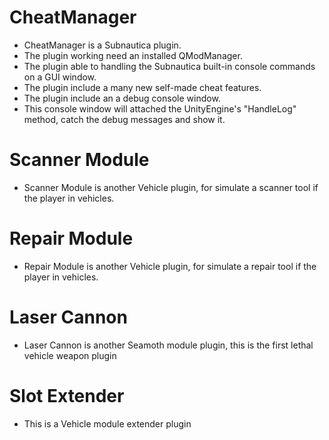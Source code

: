 # CheatManager
- CheatManager is a Subnautica plugin.
- The plugin working need an installed QModManager.
- The plugin able to handling the Subnautica built-in console commands on a GUI window.
- The plugin include a many new self-made cheat features.
- The plugin include an a debug console window.
- This console window will attached the UnityEngine's "HandleLog" method, catch the debug messages and show it.

# Scanner Module
- Scanner Module is another Vehicle plugin, for simulate a scanner tool if the player in vehicles.

# Repair Module
- Repair Module is another Vehicle plugin, for simulate a repair tool if the player in vehicles.

# Laser Cannon
- Laser Cannon is another Seamoth module plugin, this is the first lethal vehicle weapon plugin

# Slot Extender
- This is a Vehicle module extender plugin

